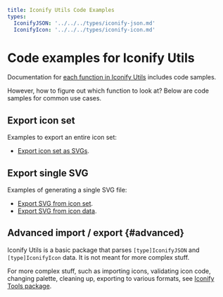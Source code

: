 ```yaml
title: Iconify Utils Code Examples
types:
  IconifyJSON: '../../../types/iconify-json.md'
  IconifyIcon: '../../../types/iconify-icon.md'
```

# Code examples for Iconify Utils

Documentation for [each function in Iconify Utils](../index.md) includes code samples.

However, how to figure out which function to look at? Below are code samples for common use cases.

## Export icon set

Examples to export an entire icon set:

- [Export icon set as SVGs](./export-svgs-from-icon-set.md).

## Export single SVG

Examples of generating a single SVG file:

- [Export SVG from icon set](./export-svg-from-icon-set.md).
- [Export SVG from icon data](./export-svg-from-data.md).

## Advanced import / export {#advanced}

Iconify Utils is a basic package that parses `[type]IconifyJSON` and `[type]IconifyIcon` data. It is not meant for more complex stuff.

For more complex stuff, such as importing icons, validating icon code, changing palette, cleaning up, exporting to various formats, see [Iconify Tools package](../../tools2/index.md).
